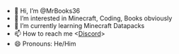 - 👋 Hi, I’m @MrBooks36
- 👀 I’m interested in Minecraft, Coding, Books obviously
- 🌱 I’m currently learning Minecraft Datapacks
- 📫 How to reach me <[Discord](https://discord.com/users/1327055692179177494)>
- 😄 Pronouns: He/Him


<!---
MrBooks36/MrBooks36 is a ✨ special ✨ repository because its `README.md` (this file) appears on your GitHub profile.
You can click the Preview link to take a look at your changes.
--->

